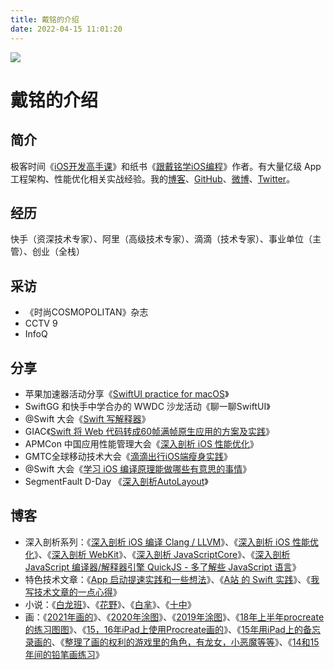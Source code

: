 ```yaml
---
title: 戴铭的介绍
date: 2022-04-15 11:01:20
---
```


![](/avatar/daiming.jpeg)

# 戴铭的介绍

## 简介

极客时间《[iOS开发高手课](https://time.geekbang.org/column/intro/100024501)》和纸书《[跟戴铭学iOS编程](https://item.jd.com/12827000.html)》作者。有大量亿级 App 工程架构、性能优化相关实战经验。我的[博客](https://ming1016.github.io/)、[GitHub](https://github.com/ming1016)、[微博](https://weibo.com/allstarming)、[Twitter](https://twitter.com/daiming_cn)。

## 经历

快手（资深技术专家）、阿里（高级技术专家）、滴滴（技术专家）、事业单位（主管）、创业（全栈）

## 采访

* 《时尚COSMOPOLITAN》杂志
* CCTV 9
* InfoQ

## 分享

* 苹果加速器活动分享《[SwiftUI practice for macOS](https://ming1016.github.io/2022/03/25/develop-with-swiftui/)》
* SwiftGG 和快手中学合办的 WWDC 沙龙活动《聊一聊SwiftUI》
* @Swift 大会《[Swift 写解释器](https://ming1016.github.io/2018/09/17/produce-slides-of-third-at-swift-conference/)》
* GIAC《[Swift 将 Web 代码转成60帧满帧原生应用的方案及实践](https://ming1016.github.io/2018/01/10/slides-of-giac-how-to-use-swift-transfer-web-to-60-frame-native-code/)》
* APMCon 中国应用性能管理大会《[深入剖析 iOS 性能优化](https://ming1016.github.io/2017/06/20/deeply-ios-performance-optimization/)》
* GMTC全球移动技术大会《[滴滴出行iOS端瘦身实践](https://ming1016.github.io/2017/06/12/gmtc-ios-slimming-practice/)》
* @Swift 大会《[学习 iOS 编译原理能做哪些有意思的事情](https://ming1016.github.io/2017/05/27/slides-of-learn-what-interesting-things-you-can-do-with-iOS-compilation/)》
* SegmentFault D-Day 《[深入剖析AutoLayout](https://ming1016.github.io/2021/07/13/deeply-analyse-autolayout-slides/)》

## 博客

* 深入剖析系列：《[深入剖析 iOS 编译 Clang / LLVM](https://ming1016.github.io/2017/03/01/deeply-analyse-llvm/)》、《[深入剖析 iOS 性能优化](https://ming1016.github.io/2017/06/20/deeply-ios-performance-optimization/)》、《[深入剖析 WebKit](https://ming1016.github.io/2017/10/11/deeply-analyse-webkit/)》、《[深入剖析 JavaScriptCore](https://ming1016.github.io/2018/04/21/deeply-analyse-javascriptcore/)》、《[深入剖析 JavaScript 编译器/解释器引擎 QuickJS - 多了解些 JavaScript 语言](https://ming1016.github.io/2021/02/21/deeply-analyse-quickjs/)》
* 特色技术文章：《[App 启动提速实践和一些想法](https://ming1016.github.io/2020/12/18/thinking-in-how-to-speed-up-app/)》、《[A站 的 Swift 实践](https://ming1016.github.io/2021/05/22/acfun-swift-practice/)》、《[我写技术文章的一点心得](https://ming1016.github.io/2021/07/24/my-little-idea-about-writing-technical-article/)》
* 小说：《[白龙班](https://ming1016.github.io/2019/06/19/white-dragon-class/)》、《[花野](https://ming1016.github.io/2018/01/04/huaye/)》、《[白芈](https://ming1016.github.io/2018/01/04/baimi/)》、《[十中](https://ming1016.github.io/2016/04/04/tenth-middle-school/)》
* 画：《[2021年画的](https://ming1016.github.io/2022/02/26/draw-in-2021/)》、《[2020年涂图](https://ming1016.github.io/2020/05/04/draw-in-2020/)》、《[2019年涂图](https://ming1016.github.io/2019/12/06/draw-in-2019/)》、《[18年上半年procreate的练习图图](https://ming1016.github.io/2018/09/14/draw-with-procreate-in-ipad-during-pre-half-in-20182/)》、《[15，16年iPad上使用Procreate画的](https://ming1016.github.io/2016/09/20/draw-with-procreate-in-ipad-during-15-to-16/)》、《[15年用iPad上的备忘录画的](https://ming1016.github.io/2015/11/02/draw-with-note-in-ipad-during-15/)、《[整理了画的权利的游戏里的角色，有龙女，小恶魔等等](https://ming1016.github.io/2015/04/02/draw-game-of-thrones-with-pencil-during-14/)》、《[14和15年间的铅笔画练习](https://ming1016.github.io/2015/03/12/draw-practice-with-pencil-during-14-to-15/)》





